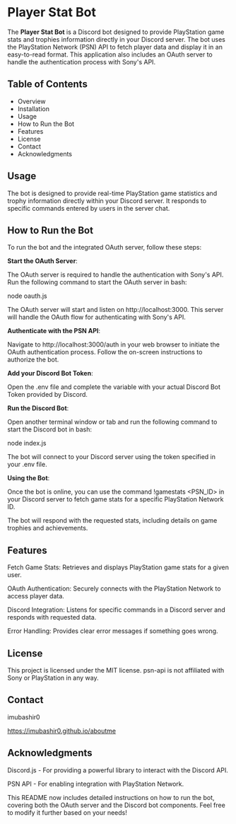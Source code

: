 # Player Stat Bot

The **Player Stat Bot** is a Discord bot designed to provide PlayStation game stats and trophies information directly in your Discord server. The bot uses the PlayStation Network (PSN) API to fetch player data and display it in an easy-to-read format. This application also includes an OAuth server to handle the authentication process with Sony's API.

## Table of Contents

- Overview
- Installation
- Usage
- How to Run the Bot
- Features
- License
- Contact
- Acknowledgments

## Usage

The bot is designed to provide real-time PlayStation game statistics and trophy information directly within your Discord server. It responds to specific commands entered by users in the server chat.

## How to Run the Bot

To run the bot and the integrated OAuth server, follow these steps:

**Start the OAuth Server**:

The OAuth server is required to handle the authentication with Sony's API.
Run the following command to start the OAuth server in bash:

node oauth.js

The OAuth server will start and listen on http://localhost:3000. This server will handle the OAuth flow for authenticating with Sony's API.

**Authenticate with the PSN API**:

Navigate to http://localhost:3000/auth in your web browser to initiate the OAuth authentication process. Follow the on-screen instructions to authorize the bot.

**Add your Discord Bot Token**:

Open the .env file and complete the variable with your actual Discord Bot Token provided by Discord.

**Run the Discord Bot**:

Open another terminal window or tab and run the following command to start the Discord bot in bash:

node index.js

The bot will connect to your Discord server using the token specified in your .env file.

**Using the Bot**:

Once the bot is online, you can use the command !gamestats <PSN_ID> in your Discord server to fetch game stats for a specific PlayStation Network ID.

The bot will respond with the requested stats, including details on game trophies and achievements.

## Features

Fetch Game Stats: Retrieves and displays PlayStation game stats for a given user.

OAuth Authentication: Securely connects with the PlayStation Network to access player data.

Discord Integration: Listens for specific commands in a Discord server and responds with requested data.

Error Handling: Provides clear error messages if something goes wrong.


## License

This project is licensed under the MIT license. psn-api is not affiliated with Sony or PlayStation in any way.

## Contact

imubashir0

https://imubashir0.github.io/aboutme

## Acknowledgments

Discord.js - For providing a powerful library to interact with the Discord API.

PSN API - For enabling integration with PlayStation Network.


This README now includes detailed instructions on how to run the bot, covering both the OAuth server and the Discord bot components. Feel free to modify it further based on your needs!
